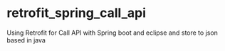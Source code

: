 # retrofit_spring_call_api
Using Retrofit for Call API with Spring boot and eclipse and store to json based in java
